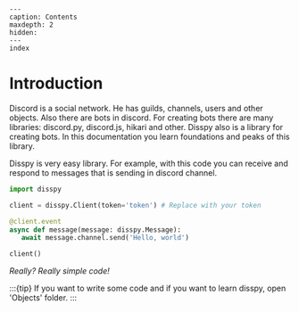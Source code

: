```{toctree}
---
caption: Contents
maxdepth: 2
hidden:
---
index
```

# Introduction

Discord is a social network. He has guilds, channels, users and other objects. Also there are bots in discord. For creating bots there are many libraries: discord.py, discord.js, hikari and other. Disspy also is a library for creating bots. In this documentation you learn foundations and peaks of this library.

Disspy is very easy library. For example, with this code you can receive and respond to messages that is sending in discord channel.

```py
import disspy

client = disspy.Client(token='token') # Replace with your token

@client.event
async def message(message: disspy.Message):
   await message.channel.send('Hello, world')

client()
```

*Really? Really simple code!*

:::{tip}
If you want to write some code and if you want to learn disspy, open 'Objects' folder.
:::